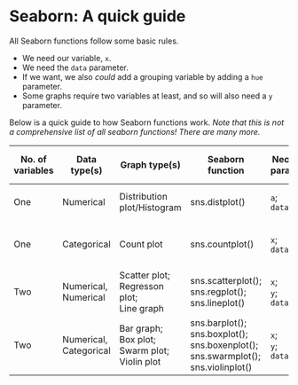 # Seaborn: A quick guide
All Seaborn functions follow some basic rules. 

* We need our variable, `x`.
* We need the `data` parameter. 
* If we want, we also *could* add a grouping variable by adding a `hue` parameter.
* Some graphs require two variables at least, and so will also need a `y` parameter. 

Below is a quick guide to how Seaborn functions work. *Note that this is not a comprehensive list of all seaborn functions! There are many more.*

|No. of variables|Data type(s)|Graph type(s)|Seaborn function|Necessary parameters|Interesting optional parameters |
| --- | --- | --- | --- | --- | --- |
| One | Numerical | Distribution plot/Histogram | sns.distplot() | `a`; <br>`data` | `hue`; <br> `kde`; <br> `bins`; |
| One | Categorical | Count plot | sns.countplot() | `x`; <br>`data` | `hue`; <br> `dodge`; <br> `y` (instead of `x`) |
| Two | Numerical, Numerical | Scatter plot; <br> Regresson plot; <br> Line graph| sns.scatterplot(); <br> sns.regplot(); sns.lineplot() | `x`; <br> `y`;<br>`data` | `hue`; <br>`size`; <br>`color`; <br>`palette` |
| Two | Numerical, Categorical | Bar graph; <br> Box plot; <br> Swarm plot; <br> Violin plot | sns.barplot(); <br> sns.boxplot(); <br> sns.boxenplot(); <br>sns.swarmplot(); <br> sns.violinplot() | `x`; <br>`y`; <br>`data` | `hue`; <br> `dodge`; <br>`color`; <br>`palette`  | asda | 

